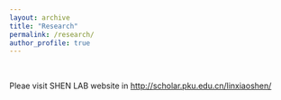```yaml
---
layout: archive
title: "Research"
permalink: /research/
author_profile: true
---
```


<br>

Pleae visit SHEN LAB website in http://scholar.pku.edu.cn/linxiaoshen/
